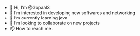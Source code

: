- 👋 Hi, I’m @Gopaal3
- 👀 I’m interested in developing new softwares and networking
- 🌱 I’m currently learning java
- 💞️ I’m looking to collaborate on new projects
- 📫 How to reach me .

<!---
Gopaal3/Gopaal3 is a ✨ special ✨ repository because its `README.md` (this file) appears on your GitHub profile.
You can click the Preview link to take a look at your changes.
--->
